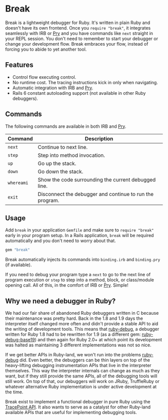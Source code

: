 # Break

Break is a lightweight debugger for Ruby. It's written in plain Ruby and
doesn't have its own frontend. Once you `require "break"`, it integrates
seamlessly with IRB or [Pry] and you have commands like `next` straight in your
REPL session. You don't need to remember to start your debugger or change your
development flow. Break embraces your flow, instead of forcing you to abide to
yet another tool.

## Features

- Control flow executing control.
- No runtime cost. The tracing instructions kick in only when navigating.
- Automatic integration with IRB and [Pry].
- Rails 6 constant autoloading support (not available in other Ruby debuggers).

## Commands

The following commands are available in both IRB and [Pry].

Command    | Description
---------- | -----------
`next`     | Continue to next line.
`step`     | Step into method invocation.
`up`       | Go up the stack.
`down`     | Go down the stack.
`whereami` | Show the code surrounding the current debugged line.
`exit`     | Disconnect the debugger and continue to run the program.

## Usage

Add `break` in your application `Gemfile` and make sure to `require "break"`
early in your program setup. In a Rails application, `break` will be required
automatically and you don't need to worry about that.

```ruby
gem "break"
```

Break automatically injects its commands into `binding.irb` and `binding.pry`
(if available).

If you need to debug your program type a `next` to go to the next line of
program execution or `step` to step into a method, block, or class/module
opening call. All of this, in the comfort of IRB or [Pry]. Simple!

## Why we need a debugger in Ruby?

We had our fair share of abandoned Ruby debuggers written in C because their
maintenance was pretty hard. Back in the 1.8 and 1.9 days the interpreter
itself changed more often and didn't provide a stable API to aid the writing of
development tools. This means that [ruby-debug], a debugger written for Ruby
1.8 had to be rewritten for 1.9 (as a different gem: [ruby-debug-base19]) and
then again for Ruby 2.0+ at which point its development was halted as
maintaining 3 different implementations was not so nice.

If we get better APIs in Ruby-land, we won't run into the problems [ruby-debug]
did. Even better, the debuggers can be thin layers on top of the heavy-lifting
debugging instrumentation APIs that live in the interpreter themselves. This
way the interpreter internals can change as much as they want, but if they
still provide the same APIs, all of the debugging tools will still work. On top
of that, our debuggers will work on JRuby, TruffleRuby or whatever alternative
Ruby implementation is under active development at the time.

Break exist to implement a functional debugger in pure Ruby using the
[TracePoint API]. It also wants to serve as a catalyst for other Ruby-land
available APIs that are useful for implementing debugging tools.

[TracePoint API]: https://ruby-doc.org/core-2.6.2/TracePoint.html
[Pry]: https://github.com/pry/pry

[ruby-debug]: https://github.com/ruby-debug/ruby-debug
[ruby-debug-base19]: https://github.com/ruby-debug/ruby-debug-base19
